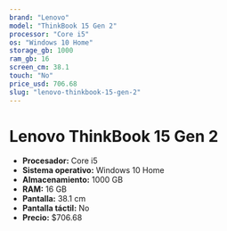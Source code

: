```yaml
---
brand: "Lenovo"
model: "ThinkBook 15 Gen 2"
processor: "Core i5"
os: "Windows 10 Home"
storage_gb: 1000
ram_gb: 16
screen_cm: 38.1
touch: "No"
price_usd: 706.68
slug: "lenovo-thinkbook-15-gen-2"
---
```


# Lenovo ThinkBook 15 Gen 2

- **Procesador:** Core i5
- **Sistema operativo:** Windows 10 Home
- **Almacenamiento:** 1000 GB
- **RAM:** 16 GB
- **Pantalla:** 38.1 cm
- **Pantalla táctil:** No
- **Precio:** $706.68
